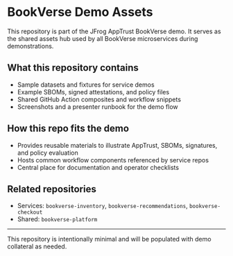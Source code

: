 # BookVerse Demo Assets

This repository is part of the JFrog AppTrust BookVerse demo. It serves as the shared assets hub used by all BookVerse microservices during demonstrations.

## What this repository contains
- Sample datasets and fixtures for service demos
- Example SBOMs, signed attestations, and policy files
- Shared GitHub Action composites and workflow snippets
- Screenshots and a presenter runbook for the demo flow

## How this repo fits the demo
- Provides reusable materials to illustrate AppTrust, SBOMs, signatures, and policy evaluation
- Hosts common workflow components referenced by service repos
- Central place for documentation and operator checklists

## Related repositories
- Services: `bookverse-inventory`, `bookverse-recommendations`, `bookverse-checkout`
- Shared: `bookverse-platform`

---
This repository is intentionally minimal and will be populated with demo collateral as needed.
